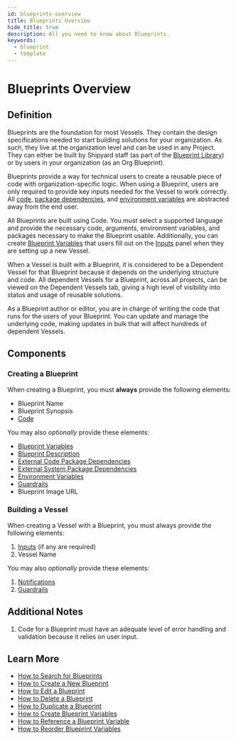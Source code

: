 ```yaml
---
id: blueprints-overview
title: Blueprints Overview
hide_title: true
description: All you need to know about Blueprints.
keywords:
  - blueprint
  - template
---
```


# Blueprints Overview

## Definition

Blueprints are the foundation for most Vessels. They contain the design specifications needed to start building solutions for your organization. As such, they live at the organization level and can be used in any Project. They can either be built by Shipyard staff (as part of the [Blueprint Library](blueprint-library/blueprint-library-overview.md)) or by users in your organization (as an Org Blueprint).

Blueprints provide a way for technical users to create a reusable piece of code with organization-specific logic. When using a Blueprint, users are only required to provide key inputs needed for the Vessel to work correctly. All [code](../code/code-overview.md), [package dependencies](../packages/external-package-dependencies.md), and [environment variables](../environment-variables/environment-variables-overview.md) are abstracted away from the end user.

All Blueprints are built using Code. You must select a supported language and provide the necessary code, arguments, environment variables, and packages necessary to make the Blueprint usable. Additionally, you can create [Blueprint Variables](org-blueprints/blueprint-variables.md) that users fill out on the [Inputs](../inputs.md) panel when they are setting up a new Vessel.

When a Vessel is built with a Blueprint, it is considered to be a Dependent Vessel for that Blueprint because it depends on the underlying structure and code. All dependent Vessels for a Blueprint, across all projects, can be viewed on the Dependent Vessels tab, giving a high level of visibility into status and usage of reusable solutions.

As a Blueprint author or editor, you are in charge of writing the code that runs for the users of your Blueprint. You can update and manage the underlying code, making updates in bulk that will affect hundreds of dependent Vessels.

## Components

### Creating a Blueprint

When creating a Blueprint, you must **always** provide the following elements:

- Blueprint Name
- Blueprint Synopsis
- [Code](../code/code-overview.md)


You may also _optionally_ provide these elements:

- [Blueprint Variables](org-blueprints/blueprint-variables.md)
- [Blueprint Description](org-blueprints/blueprint-description.md)
- [External Code Package Dependencies](../packages/external-package-dependencies.md)
- [External System Package Dependencies](../packages/system-package-dependencies.md)
- [Environment Variables](../environment-variables/environment-variables-overview.md)
- [Guardrails](../guardrails.md)
- Blueprint Image URL

### Building a Vessel

When creating a Vessel with a Blueprint, you must always provide the following elements:

1. [Inputs](../inputs.md) \(if any are required\)
2. Vessel Name

You may also _optionally_ provide these elements:

1. [Notifications](../notifications.md)
2. [Guardrails](../guardrails.md)

## Additional Notes

1. Code for a Blueprint must have an adequate level of error handling and validation because it relies on user input.

## Learn More

- [How to Search for Blueprints](../../how-tos/blueprints/search-for-blueprint.md)
- [How to Create a New Blueprint](../../how-tos/blueprints/create-blueprint.md)
- [How to Edit a Blueprint](../../how-tos/blueprints/edit-blueprint.md)
- [How to Delete a Blueprint](../../how-tos/blueprints/delete-blueprint.md)
- [How to Duplicate a Blueprint](../../how-tos/blueprints/duplicate-blueprint.md)
- [How to Create Blueprint Variables](../../how-tos/blueprints/create-blueprint-variables.md)
- [How to Reference a Blueprint Variable](../../how-tos/blueprints/reference-blueprint-variables.md)
- [How to Reorder Blueprint Variables](../../how-tos/blueprints/reorder-blueprint-variables.md)
